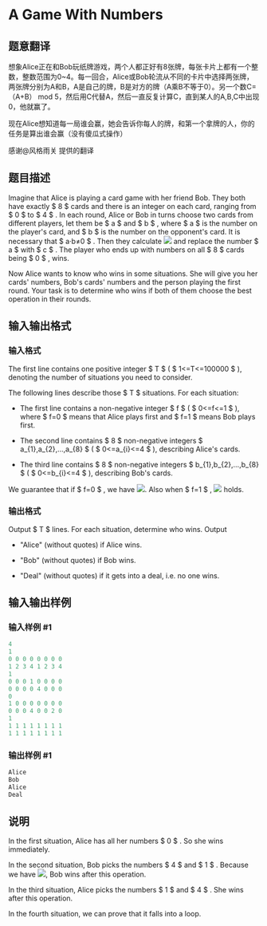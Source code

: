 # A Game With Numbers

## 题意翻译

想象Alice正在和Bob玩纸牌游戏，两个人都正好有8张牌，每张卡片上都有一个整数，整数范围为0~4。每一回合，Alice或Bob轮流从不同的卡片中选择两张牌，两张牌分别为A和B，A是自己的牌，B是对方的牌（A乘B不等于0）。另一个数C=（A+B） mod 5，然后用C代替A，然后一直反复计算C，直到某人的A,B,C中出现0，他就赢了。

现在Alice想知道每一局谁会赢，她会告诉你每人的牌，和第一个拿牌的人，你的任务是算出谁会赢（没有傻瓜式操作）

感谢@风格雨关 提供的翻译

## 题目描述

Imagine that Alice is playing a card game with her friend Bob. They both have exactly $ 8 $ cards and there is an integer on each card, ranging from $ 0 $ to $ 4 $ . In each round, Alice or Bob in turns choose two cards from different players, let them be $ a $ and $ b $ , where $ a $ is the number on the player's card, and $ b $ is the number on the opponent's card. It is necessary that $ a·b≠0 $ . Then they calculate ![](https://cdn.luogu.com.cn/upload/vjudge_pic/CF919F/9c88cb7ed8bc9c1a29df5a95052841fd640dfb78.png) and replace the number $ a $ with $ c $ . The player who ends up with numbers on all $ 8 $ cards being $ 0 $ , wins.

Now Alice wants to know who wins in some situations. She will give you her cards' numbers, Bob's cards' numbers and the person playing the first round. Your task is to determine who wins if both of them choose the best operation in their rounds.

## 输入输出格式

### 输入格式

The first line contains one positive integer $ T $ ( $ 1<=T<=100000 $ ), denoting the number of situations you need to consider.

The following lines describe those $ T $ situations. For each situation:

- The first line contains a non-negative integer $ f $ ( $ 0<=f<=1 $ ), where $ f=0 $ means that Alice plays first and $ f=1 $ means Bob plays first.

- The second line contains $ 8 $ non-negative integers $ a_{1},a_{2},...,a_{8} $ ( $ 0<=a_{i}<=4 $ ), describing Alice's cards.

- The third line contains $ 8 $ non-negative integers $ b_{1},b_{2},...,b_{8} $ ( $ 0<=b_{i}<=4 $ ), describing Bob's cards.

We guarantee that if $ f=0 $ , we have ![](https://cdn.luogu.com.cn/upload/vjudge_pic/CF919F/c91688a6663871ea8a57dc9b12b88bf37d49c1b8.png). Also when $ f=1 $ , ![](https://cdn.luogu.com.cn/upload/vjudge_pic/CF919F/9dd313ea3feda5f8de7fa645dc02779ef33bb667.png) holds.

### 输出格式

Output $ T $ lines. For each situation, determine who wins. Output

- "Alice" (without quotes) if Alice wins.

- "Bob" (without quotes) if Bob wins.

- "Deal" (without quotes) if it gets into a deal, i.e. no one wins.

## 输入输出样例

### 输入样例 #1

```cpp
4
1
0 0 0 0 0 0 0 0
1 2 3 4 1 2 3 4
1
0 0 0 1 0 0 0 0
0 0 0 0 4 0 0 0
0
1 0 0 0 0 0 0 0
0 0 0 4 0 0 2 0
1
1 1 1 1 1 1 1 1
1 1 1 1 1 1 1 1

```
### 输出样例 #1

```cpp
Alice
Bob
Alice
Deal

```
## 说明

In the first situation, Alice has all her numbers $ 0 $ . So she wins immediately.

In the second situation, Bob picks the numbers $ 4 $ and $ 1 $ . Because we have ![](https://cdn.luogu.com.cn/upload/vjudge_pic/CF919F/a0f56d4347b8b4f2f6d1a078cdc9165a9cd187d1.png), Bob wins after this operation.

In the third situation, Alice picks the numbers $ 1 $ and $ 4 $ . She wins after this operation.

In the fourth situation, we can prove that it falls into a loop.

